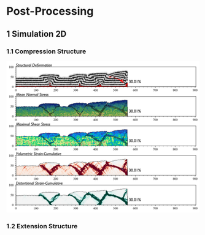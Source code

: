 # Post-Processing
## 1 Simulation 2D
### 1.1 Compression Structure
![Image text](https://github.com/jerryweihuajing/Post-Processing/blob/master/Show/compression-integral%20analysis%20(standard).png)
### 1.2 Extension Structure
